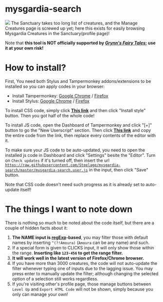 # mysgardia-search
<img src="https://i.imgur.com/1cUyVHv.png">
The Sanctuary takes too long list of creatures, and the Manage Creatures page is screwed up yet; here this exists for easily browsing Mysgardia Creatures in the Sanctuary(profile page)!

Note that **this tool is NOT officially supported by [*Grynn's Fairy Tales*](http://grynnsfairytales.com); use it at your own risk!**

# How to install?
First, You need both Stylus and Tampermonkey addons/extensions to be installed so you can apply codes in your browser:
* Install Tampermonkey: [Google Chrome](https://chrome.google.com/webstore/detail/tampermonkey/dhdgffkkebhmkfjojejmpbldmpobfkfo) / [Firefox](https://addons.mozilla.org/ko/firefox/addon/tampermonkey/)
* Install Stylus: [Google Chrome](https://chrome.google.com/webstore/detail/stylus/clngdbkpkpeebahjckkjfobafhncgmne) / [Firefox](https://addons.mozilla.org/ko/firefox/addon/styl-us/)

To install CSS code, simply click [**This link**](https://raw.githubusercontent.com/Steelage/mysgardia-search/master/mysgardia-search.user.css) and then click "Install style" button. Then you got half of the whole code!

To install JS code, open the Dashboard of Tampermonkey and click "[+]" button to go the "New Userscript" section. Then click [**This link**](https://raw.githubusercontent.com/Steelage/mysgardia-search/master/mysgardia-search.user.js) and copy the entire code from the link, then replace every contents of the editor with it.

To make sure your JS code to be auto-updated, you need to open the installed js code in Dashboard and click "Settings" besite the "Editor". Turn on <code>Check updates</code> if it's turned off, then insert the url <code>https://raw.githubusercontent.com/Steelage/mysgardia-search/master/mysgardia-search.user.js</code> in the input, then click "Save" button.

Note that CSS code doesn't need such progress as it is already set to auto-update itself!

# The things I want to note down
There is nothing so much to be noted about the code itself, but there are a couple of hidden facts about it:
1. **The NAME input is [regExp](https://developer.mozilla.org/en-US/docs/Web/JavaScript/Guide/Regular_Expressions)-based**, you may filter those with default names by inserting <code>^(?!Amoura)</code> (<code>Amoura</code> can be any name) and such.
2. If a special form is given to CLICKS input, it will only show those within the range. **Inserting like <code>123-456</code> to get the range filter.**
3. **It will work well in the latest version of Firefox/Chrome browser.**
4. If you have more than 3000 creatures, the code will not auto-update the filter whenever typing one of inputs due to the lagging issue. You may press enter to manually update the filter; although changing the selected option of a selection still works regardless.
5. If you're visiting other's profile page, those manage buttons between <code>Level Up</code> and <code>Export HTML Code</code> will not be shown, simply because you only can manage your own!
